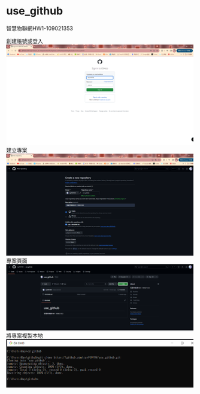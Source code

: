# use_github
智慧物聯網HW1-109021353

創建帳號或登入  
<img src="HW1/account.png" width="500">  
建立專案  
<img src="HW1/Create_repository.png" width="500">  
專案頁面  
<img src="HW1/index.png" width="500">  
將專案複製本地  
<img src="HW1/clone.png" width="500">  
